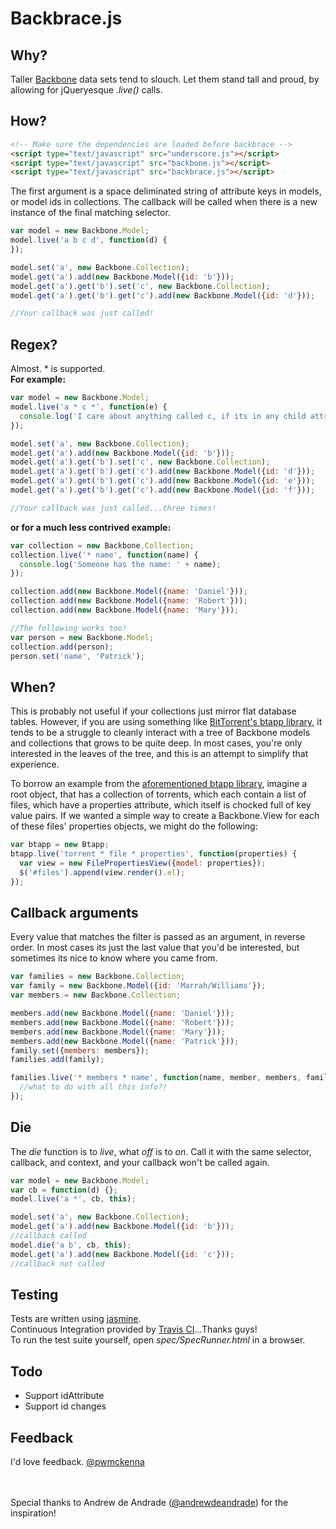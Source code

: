 # Backbrace.js

## Why?
Taller [Backbone](https://github.com/documentcloud/backbone) data sets tend to slouch. Let them stand tall and proud, by allowing for jQueryesque *.live()* calls.
## How?
```html
<!-- Make sure the dependencies are loaded before backbrace -->
<script type="text/javascript" src="underscore.js"></script>
<script type="text/javascript" src="backbone.js"></script>
<script type="text/javascript" src="backbrace.js"></script>
```
The first argument is a space deliminated string of attribute keys in models, or model ids in collections. The callback will be called when there is a new instance of the final matching selector.
```js
var model = new Backbone.Model;
model.live('a b c d', function(d) {
});

model.set('a', new Backbone.Collection);
model.get('a').add(new Backbone.Model({id: 'b'}));
model.get('a').get('b').set('c', new Backbone.Collection);
model.get('a').get('b').get('c').add(new Backbone.Model({id: 'd'}));

//Your callback was just called!
```
## Regex?
Almost. * is supported.  
__For example:__
```js
var model = new Backbone.Model;
model.live('a * c *', function(e) {
  console.log('I care about anything called c, if its in any child attribute/model of a...and I still want to use collections');
});

model.set('a', new Backbone.Collection);
model.get('a').add(new Backbone.Model({id: 'b'}));
model.get('a').get('b').set('c', new Backbone.Collection);
model.get('a').get('b').get('c').add(new Backbone.Model({id: 'd'}));
model.get('a').get('b').get('c').add(new Backbone.Model({id: 'e'}));
model.get('a').get('b').get('c').add(new Backbone.Model({id: 'f'}));

//Your callback was just called...three times!
```
__or for a much less contrived example:__
```js
var collection = new Backbone.Collection;
collection.live('* name', function(name) {
  console.log('Someone has the name: ' + name);
});

collection.add(new Backbone.Model({name: 'Daniel'}));
collection.add(new Backbone.Model({name: 'Robert'}));
collection.add(new Backbone.Model({name: 'Mary'}));

//The following works too!
var person = new Backbone.Model;
collection.add(person);
person.set('name', 'Patrick');
```
## When?
This is probably not useful if your collections just mirror flat database tables. However, if you are using something like [BitTorrent's btapp library](http://github.com/pwmckenna/btapp/), it tends to be a struggle to cleanly interact with a tree of Backbone models and collections that grows to be quite deep. In most cases, you're only interested in the leaves of the tree, and this is an attempt to simplify that experience.  


To borrow an example from the [aforementioned btapp library](http://github.com/pwmckenna/btapp/), imagine a root object, that has a collection of torrents, which each contain a list of files, which have a properties attribute, which itself is chocked full of key value pairs. If we wanted a simple way to create a Backbone.View for each of these files' properties objects, we might do the following:
```js
var btapp = new Btapp;
btapp.live('torrent * file * properties', function(properties) {
  var view = new FilePropertiesView({model: properties});
  $('#files').append(view.render().el);
});
```

## Callback arguments
Every value that matches the filter is passed as an argument, in reverse order. In most cases its just the last value that you'd be interested, but sometimes its nice to know where you came from.

```js
var families = new Backbone.Collection;
var family = new Backbone.Model({id: 'Marrah/Williams'});
var members = new Backbone.Collection;

members.add(new Backbone.Model({name: 'Daniel'}));
members.add(new Backbone.Model({name: 'Robert'}));
members.add(new Backbone.Model({name: 'Mary'}));
members.add(new Backbone.Model({name: 'Patrick'}));
family.set({members: members});
families.add(family);

families.live('* members * name', function(name, member, members, family) {
  //what to do with all this info?!
});
```
## Die
The *die* function is to *live*, what *off* is to *on*. Call it with the same selector, callback, and context, and your callback won't be called again.
```js
var model = new Backbone.Model;
var cb = function(d) {};
model.live('a *', cb, this);

model.set('a', new Backbone.Collection);
model.get('a').add(new Backbone.Model({id: 'b'}));
//callback called
model.die('a b', cb, this);
model.get('a').add(new Backbone.Model({id: 'c'}));
//callback not called
```

## Testing
Tests are written using [jasmine](https://github.com/pivotal/jasmine).  
Continuous Integration provided by [Travis CI](http://travis-ci.org/#!/pwmckenna/backbrace)...Thanks guys!  
To run the test suite yourself, open *spec/SpecRunner.html* in a browser.  


## Todo
- Support idAttribute
- Support id changes

## Feedback
I'd love feedback. [@pwmckenna](https://twitter.com/#!/pwmckenna)

<br><br>
Special thanks to Andrew de Andrade ([@andrewdeandrade](https://twitter.com/#!/andrewdeandrade)) for the inspiration!
